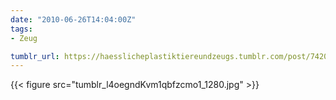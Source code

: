 ```yaml
---
date: "2010-06-26T14:04:00Z"
tags:
- Zeug

tumblr_url: https://haesslicheplastiktiereundzeugs.tumblr.com/post/742004584
---
```

{{< figure src="tumblr_l4oegndKvm1qbfzcmo1_1280.jpg" >}}
